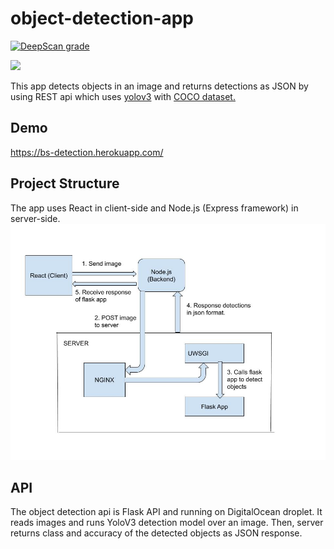 # object-detection-app
[![DeepScan grade](https://deepscan.io/api/teams/10736/projects/13607/branches/232729/badge/grade.svg)](https://deepscan.io/dashboard#view=project&tid=10736&pid=13607&bid=232729)


![](https://media.giphy.com/media/Ih0IoHInv0x3vm4Nnr/giphy.gif)


This app detects objects in an image and returns detections as JSON by using REST api which uses [yolov3](https://pjreddie.com/darknet/yolo/) with [COCO dataset.](https://cocodataset.org/#home)


## Demo
https://bs-detection.herokuapp.com/

## Project Structure
The app uses React in client-side and Node.js (Express framework) in server-side.
![](https://raw.githubusercontent.com/buraksekili/object-detection-app/master/screenshots/flow.jpg)

## API

The object detection api is Flask API and running on DigitalOcean droplet. It reads images and runs YoloV3 detection model over an image. Then, server returns class and accuracy of the detected objects as JSON response.
